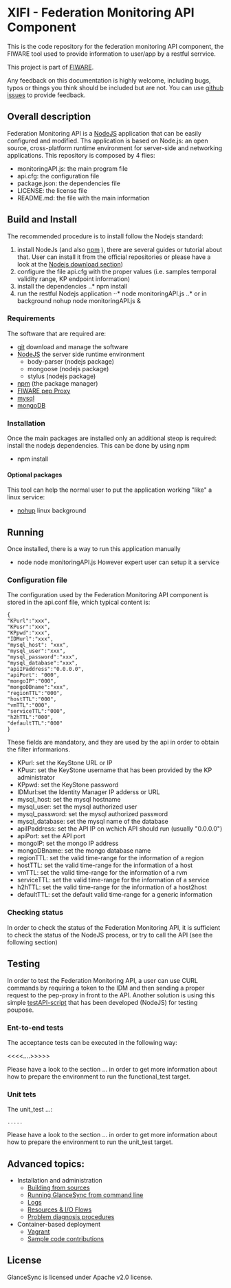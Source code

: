# XIFI - Federation Monitoring API Component

This is the code repository for the federation monitoring API component, the FIWARE tool used to provide information to user/app by a restful serrvice.

This project is part of [FIWARE](http://www.fiware.org).

Any feedback on this documentation is highly welcome, including bugs, typos
or things you think should be included but are not. You can use [github issues](https://github.com/SmartInfrastructures/xifi-monitoringAPI/issues/new) to provide feedback.

## Overall description

Federation Monitoring API is a [NodeJS](https://nodejs.org/) application that can be easily configured and modified. Ths application is based on Node.js: an open source, cross-platform runtime environment for server-side and networking applications. This repository is composed by 4 flies:
* monitoringAPI.js: the main program file
* api.cfg: the configuration file
* package.json: the dependencies file
* LICENSE: the license file
* README.md: the file with the main information 

## Build and Install

The recommended procedure is to install follow the Nodejs standard:
1. install NodeJs (and also [npm](https://www.npmjs.com/) ), there are several guides or tutorial about that. User can install it from the official repositories or please have a look at the [Nodejs download section](https://nodejs.org/download/))
2. configure the file api.cfg with the proper values (i.e. samples temporal validity range, KP endpoint information)
3. install the dependencies 
..* npm install
4. run the restful Nodejs application
⋅⋅* node monitoringAPI.js
..* or in background nohup node monitoringAPI.js & 

### Requirements

The software that are required are:
* [git](https://github.com/) download and manage the software
* [NodeJS](https://nodejs.org/) the server side runtime environment
  * body-parser (nodejs package)
  * mongoose (nodejs package)
  * stylus (nodejs package)
* [npm](https://www.npmjs.com/) (the package manager)
* [FIWARE pep Proxy](https://github.com/ging/fi-ware-pep-proxy)
* [mysql](https://www.mysql.com/)
* [mongoDB](https://www.mongodb.org/)

### Installation

Once the main packages are installed only an additional steop is required: install the nodejs dependencies. This can be done by using npm
* npm install 

#### Optional packages

This tool can help the normal user to put the application working "like" a linux service: 
* [nohup](http://linux.die.net/man/1/nohup) linux background 

## Running

Once installed, there is a way to run this application manually
* node node monitoringAPI.js
However expert user can setup it a service

### Configuration file

The configuration used by the Federation Monitoring API component is stored in the
<directory>api.conf file, which typical content is:

    {
    "KPurl":"xxx",
    "KPusr":"xxx",
    "KPpwd":"xxx",
    "IDMurl":"xxx",
    "mysql_host": "xxx",
    "mysql_user":"xxx",
    "mysql_password":"xxx",
    "mysql_database":"xxx",
    "apiIPaddress":"0.0.0.0",
    "apiPort": "000",
    "mongoIP":"000",
    "mongoDBname":"xxx",
    "regionTTL":"000",
    "hostTTL":"000",
    "vmTTL":"000",
    "serviceTTL":"000",
    "h2hTTL":"000",
    "defaultTTL":"000"
    }
These fields are mandatory, and they are used by the api in order to obtain the filter informarions.
* KPurl: set the KeyStone URL or IP
* KPusr: set the KeyStone username that has been provided by the KP administrator
* KPpwd: set the KeyStone password
* IDMurl:set the Identity Manager IP adderss or URL
* mysql_host: set the mysql hostname
* mysql_user: set the mysql authorized user
* mysql_password: set the mysql authorized password
* mysql_database: set the mysql name of the database
* apiIPaddress: set the API IP on wchich API should run (usually "0.0.0.0")
* apiPort: set the API port
* mongoIP: set the mongo IP address
* mongoDBname: set the mongo database name
* regionTTL: set the valid time-range for the information of a region
* hostTTL: set the valid time-range for the information of a host
* vmTTL: set the valid time-range for the information of a rvm
* serviceTTL: set the valid time-range for the information of a service
* h2hTTL: set the valid time-range for the information of a host2host
* defaultTTL: set the default valid time-range for a generic information

### Checking status

In order to check the status of the Federation Monitoring API, it is sufficient to check the status of the NodeJS process, or try to call the API (see the following section)

## Testing

In order to test the Federation Monitoring API, a user can use CURL commands by requiring a token to the IDM and then sending a proper request to the pep-proxy in front to the API. Another solution is using this simple [testAPI-script](https://github.com/SmartInfrastructures/xifi-script/blob/master/testAPI.js) that has been developed (NodeJS) for testing poupose. 

### Ent-to-end tests

The acceptance tests can be executed in the following way:

<<<<....>>>>>

Please have a look to the section ... in order to get more information about how to prepare the environment to run the functional_test target.

### Unit tets

The unit_test ...:

    .....

Please have a look to the section ... in order to get more information about how to prepare the environment to run the unit_test target.

## Advanced topics:

* Installation and administration
  * [Building from sources](doc/manuals/admin/build_source.md)
  * [Running GlanceSync from command line](doc/manuals/admin/cli.md)
  * [Logs](doc/manuals/admin/logs.md)
  * [Resources & I/O Flows](doc/manuals/admin/resources.md)
  * [Problem diagnosis procedures](doc/manuals/admin/diagnosis.md)
* Container-based deployment
  * [Vagrant](doc/manuals/vagrant.md)
  * [Sample code contributions](doc/manuals/code_contributions.md)

## License

GlanceSync is licensed under Apache v2.0 license.
